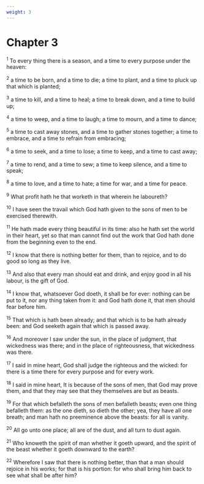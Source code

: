 ```yaml
---
weight: 3
---
```


# Chapter 3

<sup>1</sup> To every thing there is a season, and a time to every purpose under the heaven: 

<sup>2</sup> a time to be born, and a time to die; a time to plant, and a time to pluck up that which is planted; 

<sup>3</sup> a time to kill, and a time to heal; a time to break down, and a time to build up; 

<sup>4</sup> a time to weep, and a time to laugh; a time to mourn, and a time to dance; 

<sup>5</sup> a time to cast away stones, and a time to gather stones together; a time to embrace, and a time to refrain from embracing; 

<sup>6</sup> a time to seek, and a time to lose; a time to keep, and a time to cast away; 

<sup>7</sup> a time to rend, and a time to sew; a time to keep silence, and a time to speak; 

<sup>8</sup> a time to love, and a time to hate; a time for war, and a time for peace. 

<sup>9</sup> What profit hath he that worketh in that wherein he laboureth? 

<sup>10</sup> I have seen the travail which God hath given to the sons of men to be exercised therewith. 

<sup>11</sup> He hath made every thing beautiful in its time: also he hath set the world in their heart, yet so that man cannot find out the work that God hath done from the beginning even to the end. 

<sup>12</sup> I know that there is nothing better for them, than to rejoice, and to do good so long as they live. 

<sup>13</sup> And also that every man should eat and drink, and enjoy good in all his labour, is the gift of God. 

<sup>14</sup> I know that, whatsoever God doeth, it shall be for ever: nothing can be put to it, nor any thing taken from it: and God hath done it, that men should fear before him. 

<sup>15</sup> That which is hath been already; and that which is to be hath already been: and God seeketh again that which is passed away. 

<sup>16</sup> And moreover I saw under the sun, in the place of judgment, that wickedness was there; and in the place of righteousness, that wickedness was there. 

<sup>17</sup> I said in mine heart, God shall judge the righteous and the wicked: for there is a time there for every purpose and for every work. 

<sup>18</sup> I said in mine heart, It is because of the sons of men, that God may prove them, and that they may see that they themselves are but as beasts. 

<sup>19</sup> For that which befalleth the sons of men befalleth beasts; even one thing befalleth them: as the one dieth, so dieth the other; yea, they have all one breath; and man hath no preeminence above the beasts: for all is vanity. 

<sup>20</sup> All go unto one place; all are of the dust, and all turn to dust again. 

<sup>21</sup> Who knoweth the spirit of man whether it goeth upward, and the spirit of the beast whether it goeth downward to the earth? 

<sup>22</sup> Wherefore I saw that there is nothing better, than that a man should rejoice in his works; for that is his portion: for who shall bring him back to see what shall be after him? 


